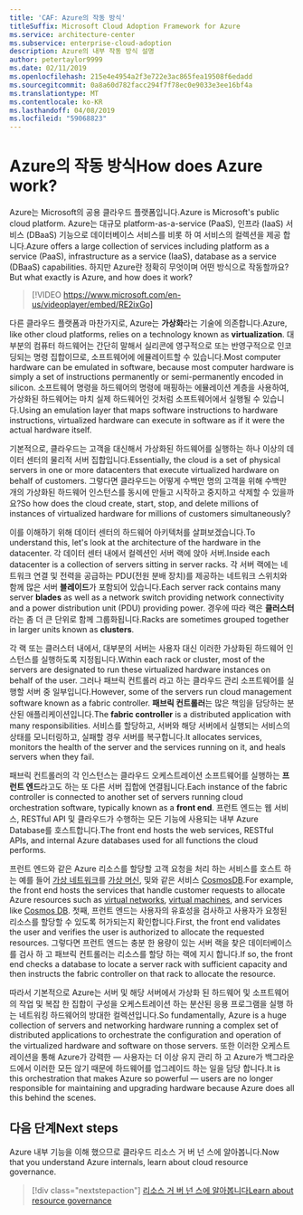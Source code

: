 ```yaml
---
title: 'CAF: Azure의 작동 방식'
titleSuffix: Microsoft Cloud Adoption Framework for Azure
ms.service: architecture-center
ms.subservice: enterprise-cloud-adoption
description: Azure의 내부 작동 방식 설명
author: petertaylor9999
ms.date: 02/11/2019
ms.openlocfilehash: 215e4e4954a2f3e722e3ac865fea19508f6edadd
ms.sourcegitcommit: 0a8a60d782facc294f7f78ec0e9033e3ee16bf4a
ms.translationtype: MT
ms.contentlocale: ko-KR
ms.lasthandoff: 04/08/2019
ms.locfileid: "59068823"
---
```

<!-- markdownlint-disable MD026 -->

# <a name="how-does-azure-work"></a><span data-ttu-id="ce97c-103">Azure의 작동 방식</span><span class="sxs-lookup"><span data-stu-id="ce97c-103">How does Azure work?</span></span>

<span data-ttu-id="ce97c-104">Azure는 Microsoft의 공용 클라우드 플랫폼입니다.</span><span class="sxs-lookup"><span data-stu-id="ce97c-104">Azure is Microsoft's public cloud platform.</span></span> <span data-ttu-id="ce97c-105">Azure는 대규모 platform-as-a-service (PaaS), 인프라 (IaaS) 서비스 (DBaaS) 기능으로 데이터베이스 서비스를 비롯 하 여 서비스의 컬렉션을 제공 합니다.</span><span class="sxs-lookup"><span data-stu-id="ce97c-105">Azure offers a large collection of services including platform as a service (PaaS), infrastructure as a service (IaaS), database as a service (DBaaS) capabilities.</span></span> <span data-ttu-id="ce97c-106">하지만 Azure란 정확히 무엇이며 어떤 방식으로 작동할까요?</span><span class="sxs-lookup"><span data-stu-id="ce97c-106">But what exactly is Azure, and how does it work?</span></span>

<!-- markdownlint-disable MD034 -->

> [!VIDEO https://www.microsoft.com/en-us/videoplayer/embed/RE2ixGo]

<!-- markdownlint-enable MD034 -->

<span data-ttu-id="ce97c-107">다른 클라우드 플랫폼과 마찬가지로, Azure는 **가상화**라는 기술에 의존합니다.</span><span class="sxs-lookup"><span data-stu-id="ce97c-107">Azure, like other cloud platforms, relies on a technology known as **virtualization**.</span></span> <span data-ttu-id="ce97c-108">대부분의 컴퓨터 하드웨어는 간단히 말해서 실리콘에 영구적으로 또는 반영구적으로 인코딩되는 명령 집합이므로, 소프트웨어에 에뮬레이트할 수 있습니다.</span><span class="sxs-lookup"><span data-stu-id="ce97c-108">Most computer hardware can be emulated in software, because most computer hardware is simply a set of instructions permanently or semi-permanently encoded in silicon.</span></span> <span data-ttu-id="ce97c-109">소프트웨어 명령을 하드웨어의 명령에 매핑하는 에뮬레이션 계층을 사용하여, 가상화된 하드웨어는 마치 실제 하드웨어인 것처럼 소프트웨어에서 실행될 수 있습니다.</span><span class="sxs-lookup"><span data-stu-id="ce97c-109">Using an emulation layer that maps software instructions to hardware instructions, virtualized hardware can execute in software as if it were the actual hardware itself.</span></span>

<span data-ttu-id="ce97c-110">기본적으로, 클라우드는 고객을 대신해서 가상화된 하드웨어를 실행하는 하나 이상의 데이터 센터의 물리적 서버 집합입니다.</span><span class="sxs-lookup"><span data-stu-id="ce97c-110">Essentially, the cloud is a set of physical servers in one or more datacenters that execute virtualized hardware on behalf of customers.</span></span> <span data-ttu-id="ce97c-111">그렇다면 클라우드는 어떻게 수백만 명의 고객을 위해 수백만 개의 가상화된 하드웨어 인스턴스를 동시에 만들고 시작하고 중지하고 삭제할 수 있을까요?</span><span class="sxs-lookup"><span data-stu-id="ce97c-111">So how does the cloud create, start, stop, and delete millions of instances of virtualized hardware for millions of customers simultaneously?</span></span>

<span data-ttu-id="ce97c-112">이를 이해하기 위해 데이터 센터의 하드웨어 아키텍처를 살펴보겠습니다.</span><span class="sxs-lookup"><span data-stu-id="ce97c-112">To understand this, let's look at the architecture of the hardware in the datacenter.</span></span>  <span data-ttu-id="ce97c-113">각 데이터 센터 내에서 컬렉션인 서버 랙에 앉아 서버.</span><span class="sxs-lookup"><span data-stu-id="ce97c-113">Inside each datacenter is a collection of servers sitting in server racks.</span></span> <span data-ttu-id="ce97c-114">각 서버 랙에는 네트워크 연결 및 전력을 공급하는 PDU(전원 분배 장치)를 제공하는 네트워크 스위치와 함께 많은 서버 **블레이드**가 포함되어 있습니다.</span><span class="sxs-lookup"><span data-stu-id="ce97c-114">Each server rack contains many server **blades** as well as a network switch providing network connectivity and a power distribution unit (PDU) providing power.</span></span> <span data-ttu-id="ce97c-115">경우에 따라 랙은 **클러스터**라는 좀 더 큰 단위로 함께 그룹화됩니다.</span><span class="sxs-lookup"><span data-stu-id="ce97c-115">Racks are sometimes grouped together in larger units known as **clusters**.</span></span>

<span data-ttu-id="ce97c-116">각 랙 또는 클러스터 내에서, 대부분의 서버는 사용자 대신 이러한 가상화된 하드웨어 인스턴스를 실행하도록 지정됩니다.</span><span class="sxs-lookup"><span data-stu-id="ce97c-116">Within each rack or cluster, most of the servers are designated to run these virtualized hardware instances on behalf of the user.</span></span> <span data-ttu-id="ce97c-117">그러나 패브릭 컨트롤러 라고 하는 클라우드 관리 소프트웨어를 실행할 서버 중 일부입니다.</span><span class="sxs-lookup"><span data-stu-id="ce97c-117">However, some of the servers run cloud management software known as a fabric controller.</span></span> <span data-ttu-id="ce97c-118">**패브릭 컨트롤러**는 많은 책임을 담당하는 분산된 애플리케이션입니다.</span><span class="sxs-lookup"><span data-stu-id="ce97c-118">The **fabric controller** is a distributed application with many responsibilities.</span></span> <span data-ttu-id="ce97c-119">서비스를 할당하고, 서버와 해당 서버에서 실행되는 서비스의 상태를 모니터링하고, 실패할 경우 서버를 복구합니다.</span><span class="sxs-lookup"><span data-stu-id="ce97c-119">It allocates services, monitors the health of the server and the services running on it, and heals servers when they fail.</span></span>

<span data-ttu-id="ce97c-120">패브릭 컨트롤러의 각 인스턴스는 클라우드 오케스트레이션 소프트웨어를 실행하는 **프런트 엔드**라고도 하는 또 다른 서버 집합에 연결됩니다.</span><span class="sxs-lookup"><span data-stu-id="ce97c-120">Each instance of the fabric controller is connected to another set of servers running cloud orchestration software, typically known as a **front end**.</span></span> <span data-ttu-id="ce97c-121">프런트 엔드는 웹 서비스, RESTful API 및 클라우드가 수행하는 모든 기능에 사용되는 내부 Azure Database를 호스트합니다.</span><span class="sxs-lookup"><span data-stu-id="ce97c-121">The front end hosts the web services, RESTful APIs, and internal Azure databases used for all functions the cloud performs.</span></span>

<span data-ttu-id="ce97c-122">프런트 엔드와 같은 Azure 리소스를 할당할 고객 요청을 처리 하는 서비스를 호스트 하는 예를 들어 [가상 네트워크](/azure/virtual-network/virtual-networks-overview)를 [가상 머신](/azure/virtual-machines), 및와 같은 서비스 [CosmosDB](/azure/cosmos-db/introduction).</span><span class="sxs-lookup"><span data-stu-id="ce97c-122">For example, the front end hosts the services that handle customer requests to allocate Azure resources such as [virtual networks](/azure/virtual-network/virtual-networks-overview), [virtual machines](/azure/virtual-machines), and services like [Cosmos DB](/azure/cosmos-db/introduction).</span></span> <span data-ttu-id="ce97c-123">첫째, 프런트 엔드는 사용자의 유효성을 검사하고 사용자가 요청된 리소스를 할당할 수 있도록 허가되는지 확인합니다.</span><span class="sxs-lookup"><span data-stu-id="ce97c-123">First, the front end validates the user and verifies the user is authorized to allocate the requested resources.</span></span> <span data-ttu-id="ce97c-124">그렇다면 프런트 엔드는 충분 한 용량이 있는 서버 랙을 찾은 데이터베이스를 검사 하 고 패브릭 컨트롤러는 리소스를 할당 하는 랙에 지시 합니다.</span><span class="sxs-lookup"><span data-stu-id="ce97c-124">If so, the front end checks a database to locate a server rack with sufficient capacity and then instructs the fabric controller on that rack to allocate the resource.</span></span>

<span data-ttu-id="ce97c-125">따라서 기본적으로 Azure는 서버 및 해당 서버에서 가상화 된 하드웨어 및 소프트웨어의 작업 및 복잡 한 집합이 구성을 오케스트레이션 하는 분산된 응용 프로그램을 실행 하는 네트워킹 하드웨어의 방대한 컬렉션입니다.</span><span class="sxs-lookup"><span data-stu-id="ce97c-125">So fundamentally, Azure is a huge collection of servers and networking hardware running a complex set of distributed applications to orchestrate the configuration and operation of the virtualized hardware and software on those servers.</span></span> <span data-ttu-id="ce97c-126">또한 이러한 오케스트레이션을 통해 Azure가 강력한 &mdash; 사용자는 더 이상 유지 관리 하 고 Azure가 백그라운드에서 이러한 모든 않기 때문에 하드웨어를 업그레이드 하는 일을 담당 합니다.</span><span class="sxs-lookup"><span data-stu-id="ce97c-126">It is this orchestration that makes Azure so powerful &mdash; users are no longer responsible for maintaining and upgrading hardware because Azure does all this behind the scenes.</span></span>

## <a name="next-steps"></a><span data-ttu-id="ce97c-127">다음 단계</span><span class="sxs-lookup"><span data-stu-id="ce97c-127">Next steps</span></span>

<span data-ttu-id="ce97c-128">Azure 내부 기능을 이해 했으므로 클라우드 리소스 거 버 넌 스에 알아봅니다.</span><span class="sxs-lookup"><span data-stu-id="ce97c-128">Now that you understand Azure internals, learn about cloud resource governance.</span></span>

> [!div class="nextstepaction"]
> [<span data-ttu-id="ce97c-129">리소스 거 버 넌 스에 알아봅니다</span><span class="sxs-lookup"><span data-stu-id="ce97c-129">Learn about resource governance</span></span>](what-is-governance.md)

<!-- Links -->

[docs-add-users-to-aad]: /azure/active-directory/add-users-azure-active-directory?toc=/azure/architecture/cloud-adoption-guide/toc.json
